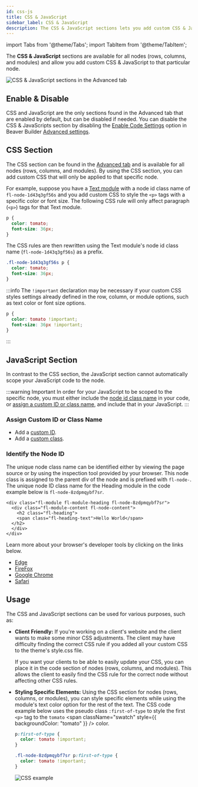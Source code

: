 ```yaml
---
id: css-js
title: CSS & JavaScript
sidebar_label: CSS & JavaScript
description: The CSS & JavaScript sections lets you add custom CSS & JavaScript to the node (rows, columns, and modules) you're configuring.
---
```


import Tabs from '@theme/Tabs';
import TabItem from '@theme/TabItem';

The **CSS & JavaScript** sections are available for all nodes (rows, columns, and modules) and allow you add custom CSS & JavaScript to that particular node.

![CSS & JavaScript sections in the Advanced tab](/img/beaver-builder/advanced-tab--css-js--1.jpg)

## Enable & Disable

CSS and JavaScript are the only sections found in the Advanced tab that are enabled by default, but can be disabled if needed. You can disable the CSS & JavaScripts section by disabling the [Enable Code Settings](/beaver-builder/management-migration/advanced-settings.md#enable-code-settings) option in Beaver Builder [Advanced settings](/beaver-builder/management-migration/advanced-settings.md).

## CSS Section

The CSS section can be found in the [Advanced tab](/beaver-builder/layouts/advanced-tab/index.md) and is available for all nodes (rows, columns, and modules). By using the CSS section, you can add custom CSS that will only be applied to that specific node.

For example, suppose you have a [Text module](/beaver-builder/layouts/modules/text.md) with a node id class name of `fl-node-1d43q3gf56s` and you add custom CSS to style the `<p>` tags with a specific color or font size. The following CSS rule will only affect paragraph (`<p>`) tags for that Text module.

```css
p {
  color: tomato;
  font-size: 36px;
}
```

The CSS rules are then rewritten using the Text module's node id class name (`fl-node-1d43q3gf56s`) as a prefix.

```css
.fl-node-1d43q3gf56s p {
  color: tomato;
  font-size: 36px;
}
```

:::info
The `!important` declaration may be necessary if your custom CSS styles settings already defined in the row, column, or module options, such as text color or font size options.

```css
p {
  color: tomato !important;
  font-size: 36px !important;
}
```
:::

## JavaScript Section

In contrast to the CSS section, the JavaScript section cannot automatically scope your JavaScript code to the node.

:::warning Important
In order for your JavaScript to be scoped to the specific node, you must either include the [node id class name](#identify-the-node-id) in your code, or [assign a custom ID or class name](#assign-custom-id-or-class-name), and include that in your JavaScript.
:::

### Assign Custom ID or Class Name

* Add a [custom ID](html-element.md#id).
* Add a [custom class](html-element.md#class).

### Identify the Node ID

The unique node class name can be identified either by viewing the page source or by using the inspection tool provided by your browser. This node class is assigned to the parent div of the node and is prefixed with `fl-node-`. The unique node ID class name for the Heading module in the code example below is `fl-node-8zdpmqybf7sr`.

```markup
<div class="fl-module fl-module-heading fl-node-8zdpmqybf7sr">
  <div class="fl-module-content fl-node-content">
    <h2 class="fl-heading">
    <span class="fl-heading-text">Hello World</span>
  </h2>
  </div>
</div>
```

Learn more about your browser's developer tools by clicking on the links below.

* [Edge](https://docs.microsoft.com/en-us/microsoft-edge/devtools-guide-chromium/overview)
* [FireFox](https://firefox-dev.tools/)
* [Google Chrome](https://developer.chrome.com/docs/devtools/overview/)
* [Safari](https://support.apple.com/guide/safari/use-the-developer-tools-in-the-develop-menu-sfri20948/mac)

## Usage

The CSS and JavaScript sections can be used for various purposes, such as:

* **Client Friendly:** If you're working on a client's website and the client wants to make some minor CSS adjustments. The client may have difficulty finding the correct CSS rule if you added all your custom CSS to the theme's style.css file.  

  If you want your clients to be able to easily update your CSS, you can place it in the code section of nodes (rows, columns, and modules). This allows the client to easily find the CSS rule for the correct node without affecting other CSS rules.

* **Styling Specific Elements:** Using the CSS section for nodes (rows, columns, or modules), you can style specific elements while using the module's text color option for the rest of the text. The CSS code example below uses the pseudo class `:first-of-type` to style the first `<p>` tag to the `tomato` <span className="swatch" style={{ backgroundColor: "tomato" }} /> color.  

  <Tabs>
  <TabItem value="css" label="CSS" default>

  ```css
  p:first-of-type {
    color: tomato !important;
  }
  ```

  </TabItem>
  <TabItem value="scoped-css" label="Scoped CSS">

  ```css
  .fl-node-8zdpmqybf7sr p:first-of-type {
    color: tomato !important;
  }
  ```

  </TabItem>
  <TabItem value="image" label="Screenshot">

  ![CSS example](/img/beaver-builder/advanced-tab--css-js--2.jpg)

  </TabItem>
  </Tabs>
